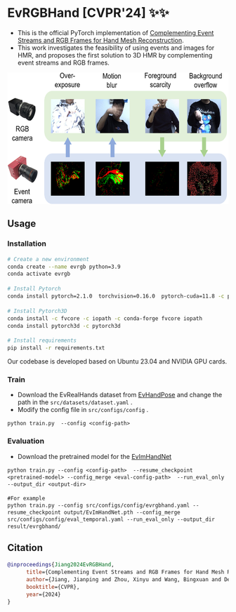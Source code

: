 # EvRGBHand [CVPR'24] ✨✨

- This is the official PyTorch implementation of [Complementing Event Streams and RGB Frames for Hand Mesh Reconstruction](https://github.com/AlanJiang98/EvRGBHand).
- This work investigates the feasibility of using events and images for HMR, and proposes the first solution to 3D HMR by complementing event streams and RGB frames.
<div  align="center">    
<img src="figure/teaser.png" width="600" height="300" alt="teaser" /> 
</div>

## Usage 

### Installation
```bash
# Create a new environment
conda create --name evrgb python=3.9
conda activate evrgb

# Install Pytorch
conda install pytorch=2.1.0  torchvision=0.16.0  pytorch-cuda=11.8 -c pytorch -c nvidia

# Install Pytorch3D
conda install -c fvcore -c iopath -c conda-forge fvcore iopath
conda install pytorch3d -c pytorch3d

# Install requirements
pip install -r requirements.txt
```
Our codebase is developed based on Ubuntu 23.04 and NVIDIA GPU cards. 


### Train
- Download the EvRealHands dataset from [EvHandPose](https://github.com/AlanJiang98/EvRGBHand) and change the path in the ``src/datasets/dataset.yaml`` .
- Modify the config file in ``src/configs/config`` .

```shell
python train.py  --config <config-path> 
```

### Evaluation

- Download the pretrained model for the [EvImHandNet](https://drive.google.com/file/d/19dB8KSkdk502l4hZQUY3Eo24Vcw1tHBH/view?usp=drive_link)
```shell
python train.py --config <config-path>  --resume_checkpoint <pretrained-model> --config_merge <eval-config-path>  --run_eval_only --output_dir <output-dir>

#For example 
python train.py --config src/configs/config/evrgbhand.yaml --resume_checkpoint output/EvImHandNet.pth --config_merge src/configs/config/eval_temporal.yaml --run_eval_only --output_dir result/evrgbhand/
```

## Citation

```bibtex
@inproceedings{Jiang2024EvRGBHand,
      title={Complementing Event Streams and RGB Frames for Hand Mesh Reconstruction}, 
      author={Jiang, Jianping and Zhou, Xinyu and Wang, Bingxuan and Deng, Xiaoming and Xu, Chao and Shi, Boxin},
      booktitle={CVPR},
      year={2024}
}
```
